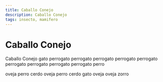 ```yaml
---
title: Caballo Conejo
description: Caballo Conejo
tags: insecto, mamifero
---
```


# Caballo Conejo

Caballo Conejo gato perrogato perrogato perrogato perrogato perrogato perrogato perrogato perrogato perrogato perro

oveja perro cerdo oveja perro cerdo gato oveja oveja zorro